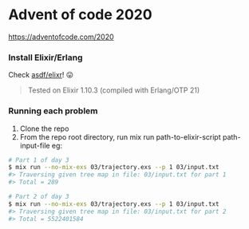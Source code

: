 # Advent of code 2020
https://adventofcode.com/2020


### Install Elixir/Erlang
Check [asdf/elixr](https://github.com/asdf-vm/asdf-elixir)! 😛
> Tested on Elixir 1.10.3 (compiled with Erlang/OTP 21)

### Running each problem
1. Clone the repo
2. From the repo root directory, run mix run path-to-elixir-script path-input-file
eg:
```bash
# Part 1 of day 3
$ mix run --no-mix-exs 03/trajectory.exs --p 1 03/input.txt
#> Traversing given tree map in file: 03/input.txt for part 1
#> Total = 289

# Part 2 of day 3
$ mix run --no-mix-exs 03/trajectory.exs --p 1 03/input.txt
#> Traversing given tree map in file: 03/input.txt for part 2
#> Total = 5522401584
```
